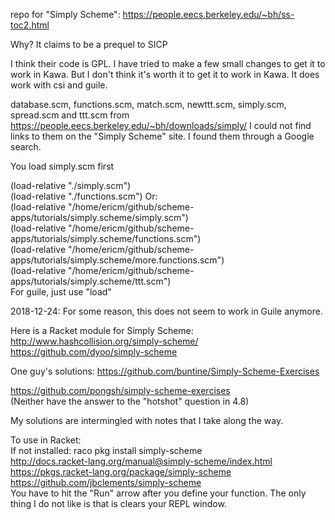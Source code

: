 repo for "Simply Scheme": https://people.eecs.berkeley.edu/~bh/ss-toc2.html  

Why? It claims to be a prequel to SICP   

I think their code is GPL. I have tried to make a few small changes to get it to work in Kawa. But I don't think it's worth it to get it to work in Kawa. It does work with csi and guile.   

database.scm, functions.scm, match.scm, newttt.scm, simply.scm, spread.scm and ttt.scm from https://people.eecs.berkeley.edu/~bh/downloads/simply/ I could not find links to them on the "Simply Scheme" site. I found them through a Google search.   

You load simply.scm first    

(load-relative "./simply.scm")   
(load-relative "./functions.scm")
Or:   
(load-relative "/home/ericm/github/scheme-apps/tutorials/simply.scheme/simply.scm")   
(load-relative "/home/ericm/github/scheme-apps/tutorials/simply.scheme/functions.scm")   
(load-relative "/home/ericm/github/scheme-apps/tutorials/simply.scheme/more.functions.scm")   
(load-relative "/home/ericm/github/scheme-apps/tutorials/simply.scheme/ttt.scm")   
For guile, just use "load"  

2018-12-24: For some reason, this does not seem to work in Guile anymore.   

Here is a Racket module for Simply Scheme: http://www.hashcollision.org/simply-scheme/   
https://github.com/dyoo/simply-scheme  

One guy's solutions: https://github.com/buntine/Simply-Scheme-Exercises   

https://github.com/pongsh/simply-scheme-exercises   
(Neither have the answer to the "hotshot" question in 4.8)   

My solutions are intermingled with notes that I take along the way.    

To use in Racket:   
If not installed: raco pkg install simply-scheme  
http://docs.racket-lang.org/manual@simply-scheme/index.html  
https://pkgs.racket-lang.org/package/simply-scheme  
https://github.com/jbclements/simply-scheme   
You have to hit the "Run" arrow after you define your function. The only thing I do not like is that is clears your REPL window.   



